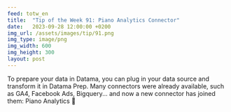 ```yaml
---
feed: totw_en
title:  "Tip of the Week 91: Piano Analytics Connector"
date:   2023-09-28 12:00:00 +0200
img_url: /assets/images/tip/91.png
img_type: image/png
img_width: 600
img_height: 300
layout: post
---
```



To prepare your data in Datama, you can plug in your data source and transform it in Datama Prep.
Many connectors were already available, such as GA4, Facebook Ads, Bigquery... and now a new connector has joined them: Piano Analytics 🤩
